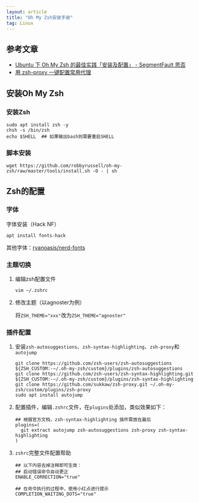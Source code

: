 ```yaml
---
layout: article
title: "Oh My Zsh安装手册"
tag: Linux
---
```


## 参考文章

* [Ubuntu 下 Oh My Zsh 的最佳实践「安装及配置」 - SegmentFault 思否](https://segmentfault.com/a/1190000015283092)
* [用 zsh-proxy 一键配置常用代理](https://www.mokeyjay.com/archives/2685)

## 安装Oh My Zsh

### 安装Zsh

```shell
sudo apt install zsh -y
chsh -s /bin/zsh
echo $SHELL  ## 如果输出bash则需要重启SHELL
```

### 脚本安装

```shell
wget https://github.com/robbyrussell/oh-my-zsh/raw/master/tools/install.sh -O - | sh
```

## Zsh的配置

### 字体

字体安装（Hack NF）

```shell
apt install fonts-hack
```

其他字体：[ryanoasis/nerd-fonts](https://github.com/ryanoasis/nerd-fonts)

### 主题切换

1. 编辑zsh配置文件

   ```shell
   vim ~/.zshrc
   ```

2. 修改主题（以agnoster为例）

   将`ZSH_THEME="xxx"`改为`ZSH_THEME="agnoster"`

### 插件配置

1. 安装`zsh-autosuggestions`、`zsh-syntax-highlighting`、`zsh-proxy`和`autojump`

   ```shell
   git clone https://github.com/zsh-users/zsh-autosuggestions ${ZSH_CUSTOM:-~/.oh-my-zsh/custom}/plugins/zsh-autosuggestions
   git clone https://github.com/zsh-users/zsh-syntax-highlighting.git ${ZSH_CUSTOM:-~/.oh-my-zsh/custom}/plugins/zsh-syntax-highlighting
   git clone https://github.com/sukkaw/zsh-proxy.git ~/.oh-my-zsh/custom/plugins/zsh-proxy
   sudo apt install autojump
   ```

2. 配置插件，编辑`.zshrc`文件，在`plugins`处添加，类似效果如下：

   ```shell
   ## 根据官方文档，zsh-syntax-highlighting 插件需放在最后
   plugins=(
     git extract autojump zsh-autosuggestions zsh-proxy zsh-syntax-highlighting 
   )
   ```

3. `zshrc`完整文件配置帮助

   ```shell
   ## 以下内容去掉注释即可生效：
   ## 启动错误命令自动更正
   ENABLE_CORRECTION="true"
   
   ## 在命令执行的过程中，使用小红点进行提示
   COMPLETION_WAITING_DOTS="true"
   ```
